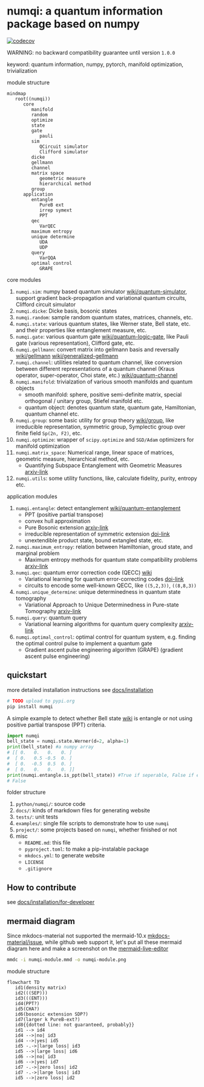 # numqi: a quantum information package based on numpy

[![codecov](https://codecov.io/gh/husisy/numqi/graph/badge.svg?token=50YC4KD4M1)](https://codecov.io/gh/husisy/numqi)

WARNING: no backward compatibility guarantee until version `1.0.0`

keyword: quantum information, numpy, pytorch, manifold optimization, trivialization

module structure

```mermaid
mindmap
   root((numqi))
      core
         manifold
         random
         optimize
         state
         gate
            pauli
         sim
            QCircuit simulator
            Clifford simulator
         dicke
         gellmann
         channel
         matrix space
            geometric measure
            hierarchical method
         group
      application
         entangle
            PureB ext
            irrep symext
            PPT
         qec
            VarQEC
         maximum entropy
         unique determine
            UDA
            UDP
         query
            VarQQA
         optimal control
            GRAPE
```

core modules

1. `numqi.sim`: numpy based quantum simulator [wiki/quantum-simulator](https://en.wikipedia.org/wiki/Quantum_simulator), support gradient back-propagation and variational quantum circuits, Clifford circuit simulator
2. `numqi.dicke`: Dicke basis, bosonic states
3. `numqi.random`: sample random quantum states, matrices, channels, etc.
4. `numqi.state`: various quantum states, like Werner state, Bell state, etc. and their properties like entanglement measure, etc.
5. `numqi.gate`: various quantum gate [wiki/quantum-logic-gate](https://en.wikipedia.org/wiki/Quantum_logic_gate), like Pauli gate (various representation), Clifford gate, etc.
6. `numqi.gellmann`: convert matrix into gellmann basis and reversally [wiki/gellmann](https://en.wikipedia.org/wiki/Gell-Mann_matrices) [wiki/generalized-gellmann](https://en.wikipedia.org/wiki/Generalizations_of_Pauli_matrices)
7. `numqi.channel`: utilities related to quantum channel, like conversion between different representations of a quantum channel (Kraus operator, super-operator, Choi state, etc.) [wiki/quantum-channel](https://en.wikipedia.org/wiki/Quantum_channel)
8. `numqi.manifold`: trivialzation of various smooth manifolds and quantum objects
   * smooth manifold: sphere, positive semi-definite matrix, special orthogonal / unitary group, Stiefel manifold etc.
   * quantum object: denotes quantum state, quantum gate, Hamiltonian, quantum channel etc.
9. `numqi.group`: some basic utility for group theory [wiki/group](https://en.wikipedia.org/wiki/Group_(mathematics)), like irreducible representation, symmetric group, Symplectic group over finite field `Sp(2n, F2)`, etc.
10. `numqi.optimize`: wrapper of `scipy.optimize` and `SGD/Adam` optimizers for manifold optimization
11. `numqi.matrix_space`: Numerical range, linear space of matrices, geometric measure, hierarchical method, etc.
    * Quantifying Subspace Entanglement with Geometric Measures [arxiv-link](https://arxiv.org/abs/2311.10353)
12. `numqi.utils`: some utility functions, like, calculate fidelity, purity, entropy etc.

application modules

1. `numqi.entangle`: detect entanglement [wiki/quantum-entanglement](https://en.wikipedia.org/wiki/Quantum_entanglement)
   * PPT (positive partial transpose)
   * convex hull approximation
   * Pure Bosonic extension [arxiv-link](https://arxiv.org/abs/2209.10934)
   * irreducible representation of symmetric extension [doi-link](https://doi.org/10.3390/e25101425)
   * unextendible product state, bound extangled state, etc.
2. `numqi.maximum_entropy`: relation between Hamiltonian, groud state, and marginal problem
   * Maximum entropy methods for quantum state compatibility problems [arxiv-link](https://arxiv.org/abs/2207.11645)
3. `numqi.qec`: quantum error correction code (QECC) [wiki](https://en.wikipedia.org/wiki/Quantum_error_correction)
   * Variational learning for quantum error-correcting codes [doi-link](https://doi.org/10.22331/q-2022-10-06-828)
   * circuits to encode some well-known QECC, like `((5,2,3))`, `((8,8,3))`
4. `numqi.unique_determine`: unique determinedness in quantum state tomography
   * Variational Approach to Unique Determinedness in Pure-state Tomography [arxiv-link](https://arxiv.org/abs/2305.10811)
5. `numqi.query`: quantum query
   * Variational learning algorithms for quantum query complexity [arxiv-link](https://arxiv.org/abs/2205.07449)
6. `numqi.optimal_control`: optimal control for quantum system, e.g. finding the optimal control pulse to implement a quantum gate
   * Gradient ascent pulse engineering algorithm (GRAPE) (gradient ascent pulse engineering)

## quickstart

more detailed installation instructions see [docs/installation](./docs/installation.md)

```bash
# TODO upload to pypi.org
pip install numqi
```

A simple example to detect whether Bell state [wiki](https://en.wikipedia.org/wiki/Bell_state) is entangle or not using positive partial transpose (PPT) criteria.

```Python
import numqi
bell_state = numqi.state.Werner(d=2, alpha=1)
print(bell_state) #a numpy array
# [[ 0.   0.   0.   0. ]
#  [ 0.   0.5 -0.5  0. ]
#  [ 0.  -0.5  0.5  0. ]
#  [ 0.   0.   0.   0. ]]
print(numqi.entangle.is_ppt(bell_state)) #True if seperable, False if entangled
# False
```

folder structure

1. `python/numqi/`: source code
2. `docs/`: kinds of markdown files for generating website
3. `tests/`: unit tests
4. `examples/`: single file scripts to demonstrate how to use `numqi`
5. `project/`: some projects based on `numqi`, whether finished or not
6. misc
   * `README.md`: this file
   * `pyproject.toml`: to make a pip-instalable package
   * `mkdocs.yml`: to generate website
   * `LICENSE`
   * `.gitignore`

## How to contribute

see [docs/installation/for-developer](./docs/installation.md/#for-developer)

## mermaid diagram

Since mkdocs-material not supported the mermaid-10.x [mkdocs-material/issue](https://github.com/squidfunk/mkdocs-material/issues/5193), while github web support it, let's put all these mermaid diagram here and make a screenshot on the [mermaid-live-editor](https://mermaid.live/)

```bash
mmdc -i numqi-module.mmd -o numqi-module.png
```

module structure

```mermaid
flowchart TD
   id1(density matrix)
   id2(((SEP)))
   id3(((ENT)))
   id4(PPT?)
   id5(CHA?)
   id6(bosonic extension SDP?)
   id7(larger k PureB-ext?)
   id8{{dotted line: not guaranteed, probably}}
   id1 --> id4
   id4 -->|no| id3
   id4 -->|yes| id5
   id5 -.->|large loss| id3
   id5 -->|large loss| id6
   id6 -->|no| id3
   id6 -->|yes| id7
   id7 -.->|zero loss| id2
   id7 -.->|large loss| id3
   id5 -->|zero loss| id2
```
